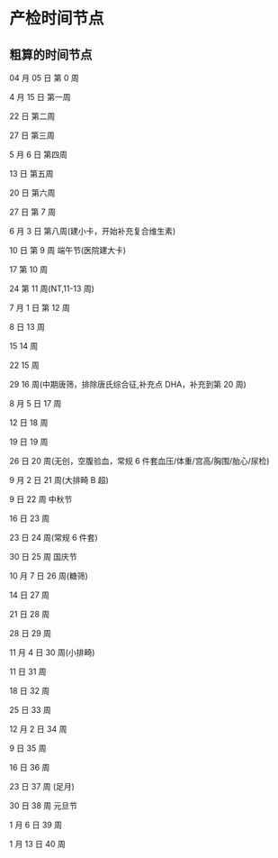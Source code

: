 # 产检时间节点

## 粗算的时间节点

04 月 05 日 第 0 周

4 月 15 日 第一周

22 日 第二周

27 日 第三周

5 月 6 日 第四周

13 日 第五周

20 日 第六周

27 日 第 7 周

6 月 3 日 第八周(建小卡，开始补充复合维生素)

10 日 第 9 周 端午节(医院建大卡)

17 第 10 周

24 第 11 周(NT,11-13 周)

7 月 1 日 第 12 周

8 日 13 周

15 14 周

22 15 周

29 16 周(中期唐筛，排除唐氏综合征,补充点 DHA，补充到第 20 周)

8 月 5 日 17 周

12 日 18 周

19 日 19 周

26 日 20 周(无创，空腹验血，常规 6 件套血压/体重/宫高/胸围/胎心/尿检)

9 月 2 日 21 周(大排畸 B 超)

9 日 22 周 中秋节

16 日 23 周

23 日 24 周(常规 6 件套)

30 日 25 周 国庆节

10 月 7 日 26 周(糖筛)

14 日 27 周

21 日 28 周

28 日 29 周

11 月 4 日 30 周(小排畸)

11 日 31 周

18 日 32 周

25 日 33 周

12 月 2 日 34 周

9 日 35 周

16 日 36 周

23 日 37 周 (足月)

30 日 38 周 元旦节

1 月 6 日 39 周

1 月 13 日 40 周
